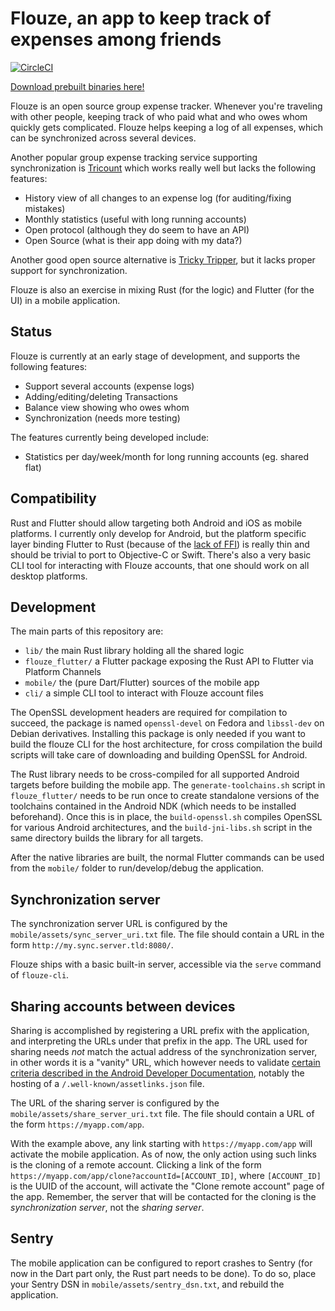 # Flouze, an app to keep track of expenses among friends

[![CircleCI](https://circleci.com/gh/abustany/flouze.svg?style=svg)](https://circleci.com/gh/abustany/flouze)

[Download prebuilt binaries here!](https://flouze.bustany.org)

Flouze is an open source group expense tracker. Whenever you're traveling with
other people, keeping track of who paid what and who owes whom quickly gets
complicated. Flouze helps keeping a log of all expenses, which can be
synchronized across several devices.

Another popular group expense tracking service supporting synchronization is
[Tricount](https://www.tricount.com/) which works really well but lacks the
following features:

- History view of all changes to an expense log (for auditing/fixing mistakes)
- Monthly statistics (useful with long running accounts)
- Open protocol (although they do seem to have an API)
- Open Source (what is their app doing with my data?)

Another good open source alternative is [Tricky Tripper](https://trickytripper.blogspot.com/),
but it lacks proper support for synchronization.

Flouze is also an exercise in mixing Rust (for the logic) and Flutter (for the
UI) in a mobile application.

## Status

Flouze is currently at an early stage of development, and supports the following
features:

- Support several accounts (expense logs)
- Adding/editing/deleting Transactions
- Balance view showing who owes whom
- Synchronization (needs more testing)

The features currently being developed include:

- Statistics per day/week/month for long running accounts (eg. shared flat)

## Compatibility

Rust and Flutter should allow targeting both Android and iOS as mobile platforms.
I currently only develop for Android, but the platform specific layer binding
Flutter to Rust (because of the [lack of FFI](https://github.com/flutter/flutter/issues/7053))
is really thin and should be trivial to port to Objective-C or Swift. There's
also a very basic CLI tool for interacting with Flouze accounts, that one should
work on all desktop platforms.

## Development

The main parts of this repository are:

- `lib/` the main Rust library holding all the shared logic
- `flouze_flutter/` a Flutter package exposing the Rust API to Flutter via
  Platform Channels
- `mobile/` the (pure Dart/Flutter) sources of the mobile app
- `cli/` a simple CLI tool to interact with Flouze account files

The OpenSSL development headers are required for compilation to succeed, the
package is named `openssl-devel` on Fedora and `libssl-dev` on Debian
derivatives. Installing this package is only needed if you want to build the
flouze CLI for the host architecture, for cross compilation the build scripts
will take care of downloading and building OpenSSL for Android.

The Rust library needs to be cross-compiled for all supported Android targets
before building the mobile app. The `generate-toolchains.sh` script in
`flouze_flutter/` needs to be run once to create standalone versions of the
toolchains contained in the Android NDK (which needs to be installed
beforehand). Once this is in place, the `build-openssl.sh` compiles OpenSSL for
various Android architectures, and the `build-jni-libs.sh` script in the same
directory builds the library for all targets.

After the native libraries are built, the normal Flutter commands can be used
from the `mobile/` folder to run/develop/debug the application.

## Synchronization server

The synchronization server URL is configured by the `mobile/assets/sync_server_uri.txt`
file. The file should contain a URL in the form `http://my.sync.server.tld:8080/`.

Flouze ships with a basic built-in server, accessible via the `serve` command of
`flouze-cli`.

## Sharing accounts between devices

Sharing is accomplished by registering a URL prefix with the application, and
interpreting the URLs under that prefix in the app. The URL used for sharing
needs *not* match the actual address of the synchronization server, in other
words it is a "vanity" URL, which however needs to validate [certain criteria
described in the Android Developer Documentation](https://developer.android.com/training/app-links/verify-site-associations),
notably the hosting of a `/.well-known/assetlinks.json` file.

The URL of the sharing server is configured by the `mobile/assets/share_server_uri.txt`
file. The file should contain a URL of the form `https://myapp.com/app`.

With the example above, any link starting with `https://myapp.com/app` will
activate the mobile application. As of now, the only action using such links is
the cloning of a remote account. Clicking a link of the form
`https://myapp.com/app/clone?accountId=[ACCOUNT_ID]`, where `[ACCOUNT_ID]` is
the UUID of the account, will activate the "Clone remote account" page of the
app. Remember, the server that will be contacted for the cloning is the
*synchronization server*, not the *sharing server*.

## Sentry

The mobile application can be configured to report crashes to Sentry (for now in
the Dart part only, the Rust part needs to be done). To do so, place your Sentry
DSN in `mobile/assets/sentry_dsn.txt`, and rebuild the application.
